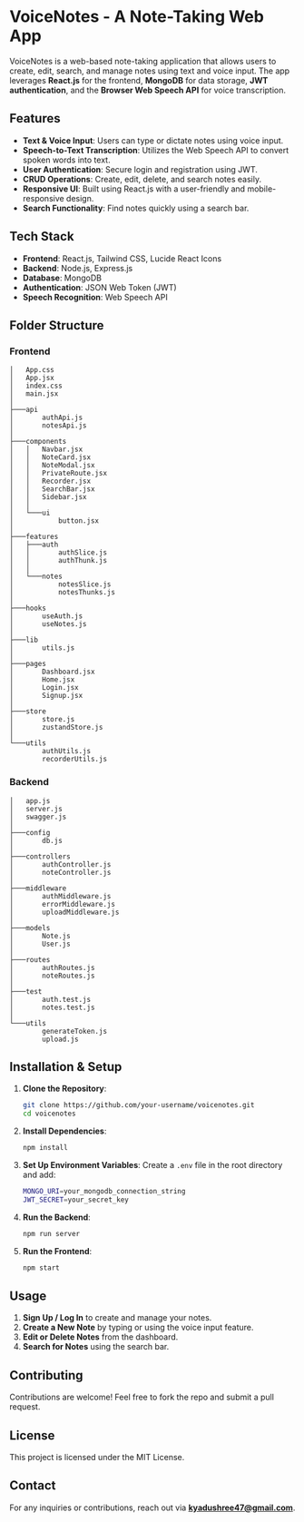 # VoiceNotes - A Note-Taking Web App

VoiceNotes is a web-based note-taking application that allows users to create, edit, search, and manage notes using text and voice input. The app leverages **React.js** for the frontend, **MongoDB** for data storage, **JWT authentication**, and the **Browser Web Speech API** for voice transcription.

## Features
- **Text & Voice Input**: Users can type or dictate notes using voice input.
- **Speech-to-Text Transcription**: Utilizes the Web Speech API to convert spoken words into text.
- **User Authentication**: Secure login and registration using JWT.
- **CRUD Operations**: Create, edit, delete, and search notes easily.
- **Responsive UI**: Built using React.js with a user-friendly and mobile-responsive design.
- **Search Functionality**: Find notes quickly using a search bar.

## Tech Stack
- **Frontend**: React.js, Tailwind CSS, Lucide React Icons
- **Backend**: Node.js, Express.js
- **Database**: MongoDB
- **Authentication**: JSON Web Token (JWT)
- **Speech Recognition**: Web Speech API

## Folder Structure

### Frontend
```
│   App.css
│   App.jsx
│   index.css
│   main.jsx
│
├───api
│       authApi.js
│       notesApi.js
│
├───components
│   │   Navbar.jsx
│   │   NoteCard.jsx
│   │   NoteModal.jsx
│   │   PrivateRoute.jsx
│   │   Recorder.jsx
│   │   SearchBar.jsx
│   │   Sidebar.jsx
│   │   
│   └───ui
│           button.jsx
│
├───features
│   ├───auth
│   │       authSlice.js
│   │       authThunk.js
│   │
│   └───notes
│           notesSlice.js
│           notesThunks.js
│
├───hooks
│       useAuth.js
│       useNotes.js
│
├───lib
│       utils.js
│
├───pages
│       Dashboard.jsx
│       Home.jsx
│       Login.jsx
│       Signup.jsx
│       
├───store
│       store.js
│       zustandStore.js
│
└───utils
        authUtils.js
        recorderUtils.js
```

### Backend
```
│   app.js
│   server.js
│   swagger.js
│
├───config
│       db.js
│
├───controllers
│       authController.js
│       noteController.js
│
├───middleware
│       authMiddleware.js
│       errorMiddleware.js
│       uploadMiddleware.js
│
├───models
│       Note.js
│       User.js
│
├───routes
│       authRoutes.js
│       noteRoutes.js
│
├───test
│       auth.test.js
│       notes.test.js
│
└───utils
        generateToken.js
        upload.js
```

## Installation & Setup
1. **Clone the Repository**:
   ```sh
   git clone https://github.com/your-username/voicenotes.git
   cd voicenotes
   ```
2. **Install Dependencies**:
   ```sh
   npm install
   ```
3. **Set Up Environment Variables**:
   Create a `.env` file in the root directory and add:
   ```sh
   MONGO_URI=your_mongodb_connection_string
   JWT_SECRET=your_secret_key
   ```
4. **Run the Backend**:
   ```sh
   npm run server
   ```
5. **Run the Frontend**:
   ```sh
   npm start
   ```

## Usage
1. **Sign Up / Log In** to create and manage your notes.
2. **Create a New Note** by typing or using the voice input feature.
3. **Edit or Delete Notes** from the dashboard.
4. **Search for Notes** using the search bar.

## Contributing
Contributions are welcome! Feel free to fork the repo and submit a pull request.

## License
This project is licensed under the MIT License.

## Contact
For any inquiries or contributions, reach out via **kyadushree47@gmail.com**.

